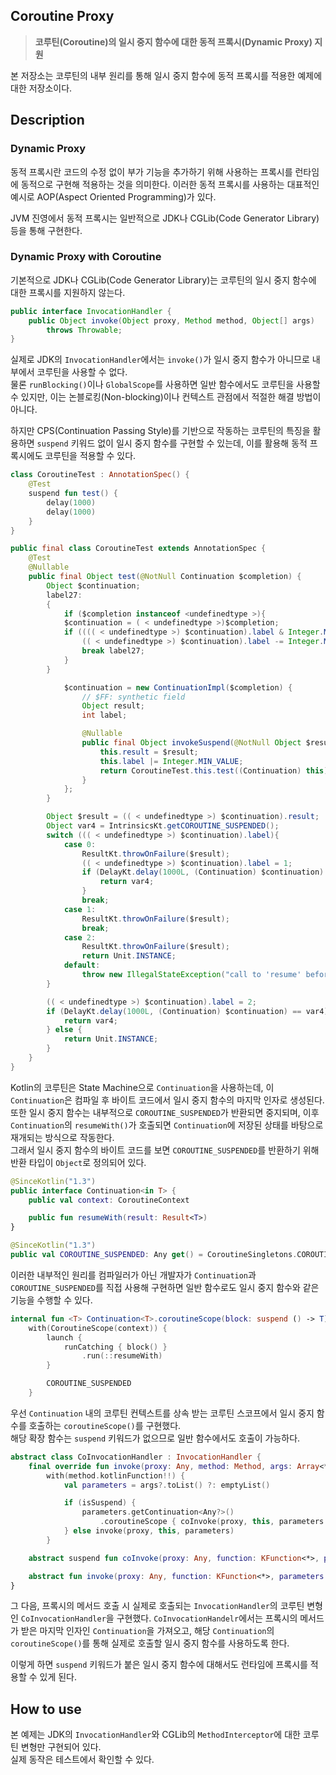 ## Coroutine Proxy

> **코루틴(Coroutine)의 일시 중지 함수에 대한 동적 프록시(Dynamic Proxy) 지원**

본 저장소는 코루틴의 내부 원리를 통해 일시 중지 함수에 동적 프록시를 적용한 예제에 대한 저장소이다.

## Description

### Dynamic Proxy

동적 프록시란 코드의 수정 없이 부가 기능을 추가하기 위해 사용하는 프록시를 런타임에 동적으로 구현해 적용하는 것을 의미한다.
이러한 동적 프록시를 사용하는 대표적인 예시로 AOP(Aspect Oriented Programming)가 있다.

JVM 진영에서 동적 프록시는 일반적으로 JDK나 CGLib(Code Generator Library) 등을 통해 구현한다.

### Dynamic Proxy with Coroutine

기본적으로 JDK나 CGLib(Code Generator Library)는 코루틴의 일시 중지 함수에 대한 프록시를 지원하지 않는다.

```java
public interface InvocationHandler {
    public Object invoke(Object proxy, Method method, Object[] args)
        throws Throwable;
}
```

실제로 JDK의 `InvocationHandler`에서는 `invoke()`가 일시 중지 함수가 아니므로 내부에서 코루틴을 사용할 수 없다.<br/>
물론 `runBlocking()`이나 `GlobalScope`를 사용하면 일반 함수에서도 코루틴을 사용할 수 있지만, 이는 논블로킹(Non-blocking)이나 컨텍스트 관점에서 적절한 해결 방법이 아니다.

하지만 CPS(Continuation Passing Style)를 기반으로 작동하는 코루틴의 특징을 활용하면 `suspend` 키워드 없이 일시 중지 함수를 구현할 수 있는데,
이를 활용해 동적 프록시에도 코루틴을 적용할 수 있다.

```kotlin
class CoroutineTest : AnnotationSpec() {
    @Test
    suspend fun test() {
        delay(1000)
        delay(1000)
    }
}
```

```java
public final class CoroutineTest extends AnnotationSpec {
    @Test
    @Nullable
    public final Object test(@NotNull Continuation $completion) {
        Object $continuation;
        label27:
        {
            if ($completion instanceof <undefinedtype >){
            $continuation = ( < undefinedtype >)$completion;
            if (((( < undefinedtype >) $continuation).label & Integer.MIN_VALUE) !=0){
                (( < undefinedtype >) $continuation).label -= Integer.MIN_VALUE;
                break label27;
            }
        }

            $continuation = new ContinuationImpl($completion) {
                // $FF: synthetic field
                Object result;
                int label;

                @Nullable
                public final Object invokeSuspend(@NotNull Object $result) {
                    this.result = $result;
                    this.label |= Integer.MIN_VALUE;
                    return CoroutineTest.this.test((Continuation) this);
                }
            };
        }

        Object $result = (( < undefinedtype >) $continuation).result;
        Object var4 = IntrinsicsKt.getCOROUTINE_SUSPENDED();
        switch ((( < undefinedtype >) $continuation).label){
            case 0:
                ResultKt.throwOnFailure($result);
                (( < undefinedtype >) $continuation).label = 1;
                if (DelayKt.delay(1000L, (Continuation) $continuation) == var4) {
                    return var4;
                }
                break;
            case 1:
                ResultKt.throwOnFailure($result);
                break;
            case 2:
                ResultKt.throwOnFailure($result);
                return Unit.INSTANCE;
            default:
                throw new IllegalStateException("call to 'resume' before 'invoke' with coroutine");
        }

        (( < undefinedtype >) $continuation).label = 2;
        if (DelayKt.delay(1000L, (Continuation) $continuation) == var4) {
            return var4;
        } else {
            return Unit.INSTANCE;
        }
    }
}

```

Kotlin의 코루틴은 State Machine으로 `Continuation`을 사용하는데, 이 `Continuation`은 컴파일 후 바이트 코드에서 일시 중지 함수의 마지막 인자로 생성된다.<br/>
또한 일시 중지 함수는 내부적으로 `COROUTINE_SUSPENDED`가 반환되면 중지되며, 이후 `Continuation`의 `resumeWith()`가 호출되면 `Continuation`에 저장된
상태를 바탕으로 재개되는 방식으로 작동한다.<br/>
그래서 일시 중지 함수의 바이트 코드를 보면 `COROUTINE_SUSPENDED`를 반환하기 위해 반환 타입이 `Object`로 정의되어 있다.

```kotlin
@SinceKotlin("1.3")
public interface Continuation<in T> {
    public val context: CoroutineContext

    public fun resumeWith(result: Result<T>)
}
```

```kotlin
@SinceKotlin("1.3")
public val COROUTINE_SUSPENDED: Any get() = CoroutineSingletons.COROUTINE_SUSPENDE
```

이러한 내부적인 원리를 컴파일러가 아닌 개발자가 `Continuation`과 `COROUTINE_SUSPENDED`를 직접 사용해 구현하면 일반 함수로도 일시 중지 함수와 같은 기능을 수행할 수 있다.

```kotlin
internal fun <T> Continuation<T>.coroutineScope(block: suspend () -> T): Any =
    with(CoroutineScope(context)) {
        launch {
            runCatching { block() }
                .run(::resumeWith)
        }

        COROUTINE_SUSPENDED
    }
```

우선 `Continuation` 내의 코루틴 컨텍스트를 상속 받는 코루틴 스코프에서 일시 중지 함수를 호출하는 `coroutineScope()`를 구현했다.<br/>
해당 확장 함수는 `suspend` 키워드가 없으므로 일반 함수에서도 호출이 가능하다.

```kotlin
abstract class CoInvocationHandler : InvocationHandler {
    final override fun invoke(proxy: Any, method: Method, args: Array<*>?): Any? =
        with(method.kotlinFunction!!) {
            val parameters = args?.toList() ?: emptyList()

            if (isSuspend) {
                parameters.getContinuation<Any?>()
                    .coroutineScope { coInvoke(proxy, this, parameters.withoutContinuation()) }
            } else invoke(proxy, this, parameters)
        }

    abstract suspend fun coInvoke(proxy: Any, function: KFunction<*>, parameters: List<*>): Any?

    abstract fun invoke(proxy: Any, function: KFunction<*>, parameters: List<*>): Any?
}
```

그 다음, 프록시의 메서드 호출 시 실제로 호출되는 `InvocationHandler`의 코루틴 변형인 `CoInvocationHandler`을 구현했다.
`CoInvocationHandelr`에서는 프록시의 메서드가 받은 마지막 인자인 `Continuation`을 가져오고, 해당 `Continuation`의 `coroutineScope()`를 통해 실제로 호출할
일시 중지 함수를 사용하도록 한다.

이렇게 하면 `suspend` 키워드가 붙은 일시 중지 함수에 대해서도 런타임에 프록시를 적용할 수 있게 된다.

## How to use

본 예제는 JDK의 `InvocationHandler`와 CGLib의 `MethodInterceptor`에 대한 코루틴 변형만 구현되어 있다.<br/>
실제 동작은 테스트에서 확인할 수 있다.

